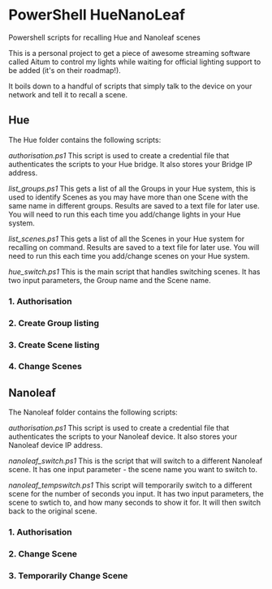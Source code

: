 # PowerShell HueNanoLeaf
Powershell scripts for recalling Hue and Nanoleaf scenes

This is a personal project to get a piece of awesome streaming software called Aitum to control my lights while waiting for official lighting support to be added (it's on their roadmap!).

It boils down to a handful of scripts that simply talk to the device on your network and tell it to recall a scene.


## Hue
The Hue folder contains the following scripts:

*authorisation.ps1*
This script is used to create a credential file that authenticates the scripts to your Hue bridge. It also stores your Bridge IP address.

*list_groups.ps1*
This gets a list of all the Groups in your Hue system, this is used to identify Scenes as you may have more than one Scene with the same name in different groups. Results are saved to a text file for later use. You will need to run this each time you add/change lights in your Hue system.

*list_scenes.ps1*
This gets a list of all the Scenes in your Hue system for recalling on command. Results are saved to a text file for later use. You will need to run this each time you add/change scenes on your Hue system.

*hue_switch.ps1*
This is the main script that handles switching scenes. It has two input parameters, the Group name and the Scene name.

### 1. Authorisation

### 2. Create Group listing

### 3. Create Scene listing

### 4. Change Scenes

## Nanoleaf
The Nanoleaf folder contains the following scripts:

*authorisation.ps1*
This script is used to create a credential file that authenticates the scripts to your Nanoleaf device. It also stores your Nanoleaf device IP address.

*nanoleaf_switch.ps1*
This is the script that will switch to a different Nanoleaf scene. It has one input parameter - the scene name you want to switch to.

*nanoleaf_tempswitch.ps1* 
This script will temporarily switch to a different scene for the number of seconds you input. It has two input parameters, the scene to swtich to, and how many seconds to show it for. It will then switch back to the original scene.

### 1. Authorisation

### 2. Change Scene

### 3. Temporarily Change Scene

